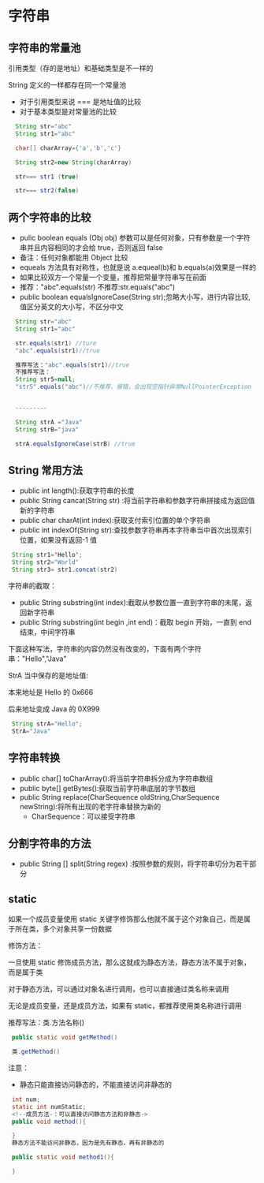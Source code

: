 # 字符串

## 字符串的常量池

引用类型（存的是地址）和基础类型是不一样的

String 定义的一样都存在同一个常量池

- 对于引用类型来说 === 是地址值的比较
- 对于基本类型是对常量池的比较

```java
  String str="abc"
  String str1="abc"

  char[] charArray={'a','b','c'}

  String str2=new String(charArray)

  str=== str1 (true)

  str=== str2(false)

```

## 两个字符串的比较

- pulic boolean equals (Obj obj) 参数可以是任何对象，只有参数是一个字符串并且内容相同的才会给 true，否则返回 false
- 备注：任何对象都能用 Object 比较
- equeals 方法具有对称性，也就是说 a.equeal(b)和 b.equals(a)效果是一样的
- 如果比较双方一个常量一个变量，推荐把常量字符串写在前面
- 推荐："abc".equals(str) 不推荐:str.equals("abc")
- public boolean equalsIgnoreCase(String str);忽略大小写，进行内容比较,值区分英文的大小写，不区分中文

```java
  String str="abc"
  String str1="abc"

  str.equals(str1) //ture
  "abc".equals(str1)//true

  推荐写法："abc".equals(str1)//true
  不推荐写法：
  String str5=null;
  "str5".equals("abc")//不推荐，报错，会出现空指针异常NullPointerException


  ---------

  String strA ="Java"
  String strB="java"

  strA.equalsIgnoreCase(strB) //true

```

## String 常用方法

- public int length():获取字符串的长度
- public String cancat(String str) :将当前字符串和参数字符串拼接成为返回值新的字符串
- public char charAt(int index):获取支付索引位置的单个字符串
- public int indexOf(String str):查找参数字符串再本字符串当中首次出现索引位置，如果没有返回-1 值

```java
 String str1='Hello';
 String str2="World"
 String str3= str1.concat(str2)
```

字符串的截取：

- public String substring(int index):截取从参数位置一直到字符串的未尾，返回新字符串
- public String substring(int begin ,int end)：截取 begin 开始，一直到 end 结束，中间字符串

下面这种写法，字符串的内容仍然没有改变的，下面有两个字符串："Hello","Java"

StrA 当中保存的是地址值:

本来地址是 Hello 的 0x666

后来地址变成 Java 的 0X999

```java
 String strA="Hello";
 StrA="Java"
```

## 字符串转换

- public char[] toCharArray():将当前字符串拆分成为字符串数组
- public byte[] getBytes():获取当前字符串底层的字节数组
- public String replace(CharSequence oldString,CharSequence newString):将所有出现的老字符串替换为新的
  - CharSequence：可以接受字符串

## 分割字符串的方法

- public String [] split(String regex) :按照参数的规则，将字符串切分为若干部分

## static

如果一个成员变量使用 static 关键字修饰那么他就不属于这个对象自己，而是属于所在类，多个对象共享一份数据

修饰方法：

一旦使用 static 修饰成员方法，那么这就成为静态方法，静态方法不属于对象，而是属于类

对于静态方法，可以通过对象名进行调用，也可以直接通过类名称来调用

无论是成员变量，还是成员方法，如果有 static，都推荐使用类名称进行调用

推荐写法：类.方法名称()

```java
 public static void getMethod()

 类.getMethod()
```

注意：

- 静态只能直接访问静态的，不能直接访问非静态的

```java
 int num;
 static int numStatic;
 <!--成员方法-：可以直接访问静态方法和非静态->
 public void method(){

 }
 静态方法不能访问非静态，因为是先有静态，再有非静态的

 public static void method1(){

 }

```
